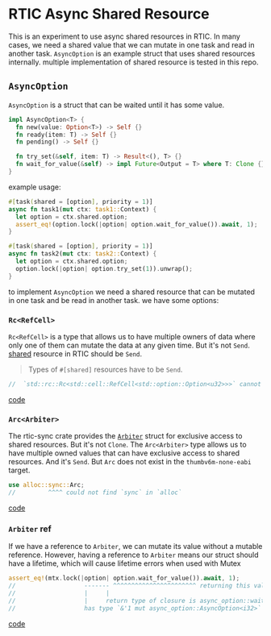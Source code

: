 # RTIC Async Shared Resource

This is an experiment to use async shared resources in RTIC. In many cases, we
need a shared value that we can mutate in one task and read in another task.
`AsyncOption` is an example struct that uses shared resources internally.
multiple implementation of shared resource is tested in this repo.

## `AsyncOption`

`AsyncOption` is a struct that can be waited until it has some value.

```rust
impl AsyncOption<T> {
  fn new(value: Option<T>) -> Self {}
  fn ready(item: T) -> Self {}
  fn pending() -> Self {}

  fn try_set(&self, item: T) -> Result<(), T> {}
  fn wait_for_value(&self) -> impl Future<Output = T> where T: Clone {}
}
```

example usage:

```rust
#[task(shared = [option], priority = 1)]
async fn task1(mut ctx: task1::Context) {
  let option = ctx.shared.option;
  assert_eq!(option.lock(|option| option.wait_for_value()).await, 1);
}

#[task(shared = [option], priority = 1)]
async fn task2(mut ctx: task2::Context) {
  let option = ctx.shared.option;
  option.lock(|option| option.try_set(1)).unwrap();
}
```

to implement `AsyncOption` we need a shared resource that can be mutated in one
task and be read in another task. we have some options:

### `Rc<RefCell>`

`Rc<RefCell>` is a type that allows us to have multiple owners of data where
only one of them can mutate the data at any given time. But it's not `Send`.
[shared][rtic-share] resource in RTIC should be `Send`.

> Types of `#[shared]` resources have to be `Send`.

```rust
//  `std::rc::Rc<std::cell::RefCell<std::option::Option<u32>>>` cannot be sent between threads safely
```

[code][code-rc-refcell]

### `Arc<Arbiter>`

The rtic-sync crate provides the [`Arbiter`][arbiter] struct for exclusive
access to shared resources. But it's not `Clone`. The `Arc<Arbiter>` type allows
us to have multiple owned values that can have exclusive access to shared
resources. And it's `Send`. But `Arc` does not exist in the `thumbv6m-none-eabi`
target.

```rust
use alloc::sync::Arc;
//         ^^^^ could not find `sync` in `alloc`
```

[code][code-arbiter-arc]

### `Arbiter` ref

If we have a reference to `Arbiter`, we can mutate its value without a mutable
reference. However, having a reference to `Arbiter` means our struct should have
a lifetime, which will cause lifetime errors when used with Mutex

```rust
assert_eq!(mtx.lock(|option| option.wait_for_value()).await, 1);
//                   ------- ^^^^^^^^^^^^^^^^^^^^^^^ returning this value requires that `'1` must outlive `'2`
//                   |     |
//                   |     return type of closure is async_option::wait_for_value_future::WaitForValueFuture<'2, i32>
//                   has type `&'1 mut async_option::AsyncOption<i32>`

```

[code][code-arbiter-ref]

[rtic-share]:
  https://rtic.rs/2/book/en/by-example/resources.html#shared-resources-and-lock
[arbiter]: https://docs.rs/rtic-sync/latest/rtic_sync/arbiter/index.html
[code-rc-refcell]:
  https://github.com/smmoosavi/rtic-async-shared-resource/tree/rc-refcell/src
[code-arbiter-arc]:
  https://github.com/smmoosavi/rtic-async-shared-resource/tree/arbiter-arc/src
[code-arbiter-ref]:
  https://github.com/smmoosavi/rtic-async-shared-resource/tree/arbiter-ref/src
